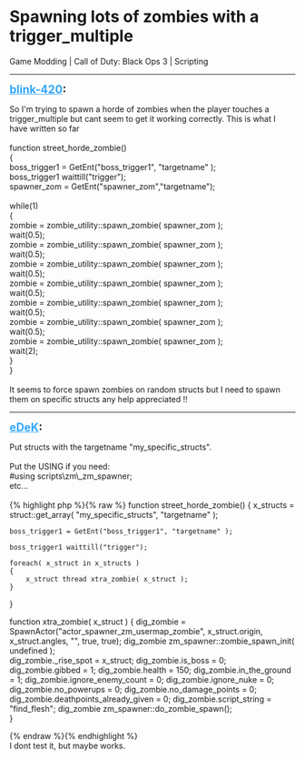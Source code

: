 # Spawning lots of zombies with a trigger_multiple
Game Modding | Call of Duty: Black Ops 3 | Scripting

---
<strong style="font-size: 1.4em;"><span style="text-decoration: underline;text-decoration-color: #34a7f9;"><span style="color:#34a7f9;">blink-420</span></span>:</strong>

<p>So I&#39;m trying to spawn a horde of zombies when the player touches a trigger_multiple but cant seem to get it working correctly. This is what I have written so far<br /><br />function street_horde_zombie()<br />{<br />boss_trigger1 = GetEnt(&quot;boss_trigger1&quot;, &quot;targetname&quot; );<br />boss_trigger1 waittill(&quot;trigger&quot;);<br />spawner_zom = GetEnt(&quot;spawner_zom&quot;,&quot;targetname&quot;);<br /><br />    while(1)<br />    {<br />    zombie = zombie_utility::spawn_zombie( spawner_zom );<br />    wait(0.5);<br />    zombie = zombie_utility::spawn_zombie( spawner_zom );<br />    wait(0.5);<br />    zombie = zombie_utility::spawn_zombie( spawner_zom );<br />    wait(0.5);<br />    zombie = zombie_utility::spawn_zombie( spawner_zom );<br />    wait(0.5);<br />    zombie = zombie_utility::spawn_zombie( spawner_zom );<br />    wait(0.5);<br />    zombie = zombie_utility::spawn_zombie( spawner_zom );<br />    wait(0.5);<br />    zombie = zombie_utility::spawn_zombie( spawner_zom );<br />    wait(2);<br />    }<br />}<br /><br />It seems to force spawn zombies on random structs but I need to spawn them on specific structs any help appreciated !!</p>

---
<strong style="font-size: 1.4em;"><span style="text-decoration: underline;text-decoration-color: #34a7f9;"><span style="color:#34a7f9;">eDeK</span></span>:</strong>

<p>Put structs with the targetname &quot;my_specific_structs&quot;.<br /><br />Put the USING if you need:<br />#using scripts\zm\_zm_spawner;<br />etc...<br /><br />{% highlight php %}{% raw %}
function street_horde_zombie()
{
    x_structs = struct::get_array( "my_specific_structs", "targetname" );

    boss_trigger1 = GetEnt("boss_trigger1", "targetname" );

    boss_trigger1 waittill("trigger");

    foreach( x_struct in x_structs )
    {    
        x_struct thread xtra_zombie( x_struct );                          
    }                
}

function xtra_zombie( x_struct )
{
    dig_zombie = SpawnActor("actor_spawner_zm_usermap_zombie", x_struct.origin, x_struct.angles, "", true, true);
    dig_zombie zm_spawner::zombie_spawn_init( undefined );    
    dig_zombie._rise_spot = x_struct;
    dig_zombie.is_boss = 0;
    dig_zombie.gibbed = 1;
    dig_zombie.health = 150;
    dig_zombie.in_the_ground = 1;
    dig_zombie.ignore_enemy_count = 0;
    dig_zombie.ignore_nuke = 0;
    dig_zombie.no_powerups = 0;
    dig_zombie.no_damage_points = 0;
    dig_zombie.deathpoints_already_given = 0;
    dig_zombie.script_string = "find_flesh";
    dig_zombie zm_spawner::do_zombie_spawn();      
}


{% endraw %}{% endhighlight %}
<br />I dont test it, but maybe works.</p>
